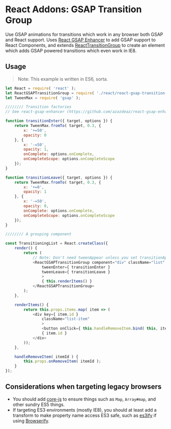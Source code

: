 React Addons: GSAP Transition Group
===================================

Use GSAP animations for transitions which work in any browser both GSAP and React support.  Uses [React GSAP Enhancer](https://github.com/azazdeaz/react-gsap-enhancer) to add GSAP support to React Components, and extends [ReactTransitionGroup](https://www.npmjs.com/package/react-addons-transition-group) to create an element which adds GSAP powered transitions which even work in IE8.



Usage
-----

> Note: This example is written in ES6, sorta.

```js
let React = require( 'react' );
let ReactGSAPTransitionGroup = require( './react/react-gsap-transition-group' );
let TweenMax = require( 'gsap' );

//////// Transition factories
// See react-gsap-enhancer (https://github.com/azazdeaz/react-gsap-enhancer) for how these functions should be structured.

function transitionEnter({ target, options }) {
	return TweenMax.fromTo( target, 0.3, {
		x: '+=50',
		opacity: 0
	}, {
		x: '-=50',
		opacity: 1,
		onComplete: options.onComplete,
		onCompleteScope: options.onCompleteScope
	});
}

function transitionLeave({ target, options }) {
	return TweenMax.fromTo( target, 0.3, {
		x: '+=0',
		opacity: 1
	}, {
		x: '-=50',
		opacity: 0,
		onComplete: options.onComplete,
		onCompleteScope: options.onCompleteScope
	});
}

//////// A grouping component

const TransitioningList = React.createClass({
	render() {
		return (
			// Note: Don't need tweenAppear unless you set transitionAppear="true".
			<ReactGSAPTransitionGroup component="div" className="list"
				tweenEnter={ transitionEnter }
				tweenLeave={ transitionLeave }
				>
				{ this.renderItems() }
			</ReactGSAPTransitionGroup>
		);
	},

	renderItems() {
		return this.props.items.map( item => (
			<div key={ item.id }
				className="list-item"
				>
				<button onClick={ this.handleRemoveItem.bind( this, item.id ) }>X</button>
				{ item.id }
			</div>
		));
	},

	handleRemoveItem( itemId ) {
		this.props.onRemoveItem( itemId );
	}
});
```



Considerations when targeting legacy browsers
---------------------------------------------

- You should add [core-js](https://github.com/zloirock/core-js) to ensure things such as `Map`, `Array#map`, and other sundry ES5 things.
- If targeting ES3 environments (mostly IE8), you should at least add a transform to make property name access ES3 safe, such as [es3ify](https://github.com/spicyj/es3ify) if using [Browserify](http://browserify.org/).
